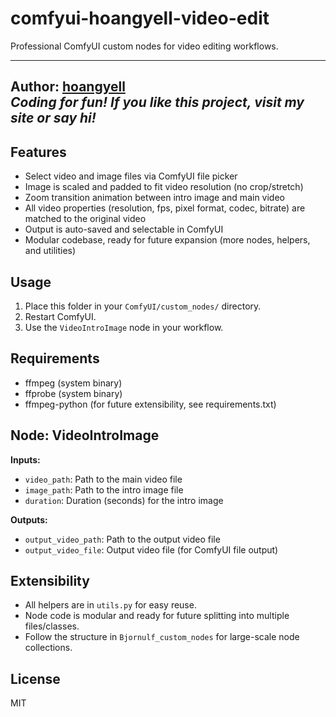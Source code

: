 

# comfyui-hoangyell-video-edit

Professional ComfyUI custom nodes for video editing workflows.

---
**Author:** [hoangyell](http://hoangyell.com/)  
*Coding for fun! If you like this project, visit my site or say hi!*
---

## Features
- Select video and image files via ComfyUI file picker
- Image is scaled and padded to fit video resolution (no crop/stretch)
- Zoom transition animation between intro image and main video
- All video properties (resolution, fps, pixel format, codec, bitrate) are matched to the original video
- Output is auto-saved and selectable in ComfyUI
- Modular codebase, ready for future expansion (more nodes, helpers, and utilities)

## Usage
1. Place this folder in your `ComfyUI/custom_nodes/` directory.
2. Restart ComfyUI.
3. Use the `VideoIntroImage` node in your workflow.

## Requirements
- ffmpeg (system binary)
- ffprobe (system binary)
- ffmpeg-python (for future extensibility, see requirements.txt)

## Node: VideoIntroImage
**Inputs:**
- `video_path`: Path to the main video file
- `image_path`: Path to the intro image file
- `duration`: Duration (seconds) for the intro image

**Outputs:**
- `output_video_path`: Path to the output video file
- `output_video_file`: Output video file (for ComfyUI file output)

## Extensibility
- All helpers are in `utils.py` for easy reuse.
- Node code is modular and ready for future splitting into multiple files/classes.
- Follow the structure in `Bjornulf_custom_nodes` for large-scale node collections.

## License
MIT
